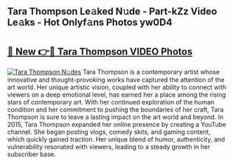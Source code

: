 ## Tara Thompson Le𝚊ked N𝚞de - Part-kZz Video Le𝚊ks - Hot Onlyf𝚊ns Photos yw0D4

# <h2><a href="http://ac25348.deff.icu/?id=Tara+Thompson">🔗 New 👉🔴 Tara Thompson VIDEO Photos</a></h2>

[![Tara Thompson N𝚞des](https://i.imgur.com/rIISA9y.gif)](http://ac25348.deff.icu/?id=Tara+Thompson)
Tara Thompson is a contemporary artist whose innovative and thought-provoking works have captured the attention of the art world. Her unique artistic vision, coupled with her ability to connect with viewers on a deep emotional level, has earned her a place among the rising stars of contemporary art. With her continued exploration of the human condition and her commitment to pushing the boundaries of her craft, Tara Thompson is sure to leave a lasting impact on the art world and beyond. In 2015, Tara Thompson expanded her online presence by creating a YouTube channel. She began posting vlogs, comedy skits, and gaming content, which quickly gained traction. Her unique blend of humor, authenticity, and vulnerability resonated with viewers, leading to a steady growth in her subscriber base.
